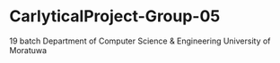 # CarlyticalProject-Group-05
19 batch
Department of Computer Science & Engineering
University of Moratuwa
